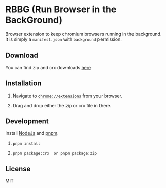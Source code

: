 # RBBG (Run Browser in the BackGround)
Browser extension to keep chromium browsers running in the background. It is simply a `manifest.json` with `background` permission.

## Download
You can find zip and crx downloads [here](https://github.com/amrbashir/RBBG/releases)

## Installation
1. Navigate to [`chrome://extensions`](chrome://extensions) from your browser.

2. Drag and drop either the zip or crx file in there.
## Development
Install [NodeJs](https://nodejs.org/en/) and [pnpm](https://pnpm.js.org).

1.
    ```
    pnpm install
    ```

2.
    ```
    pnpm package:crx  or pnpm package:zip
    ```

## License
MIT
